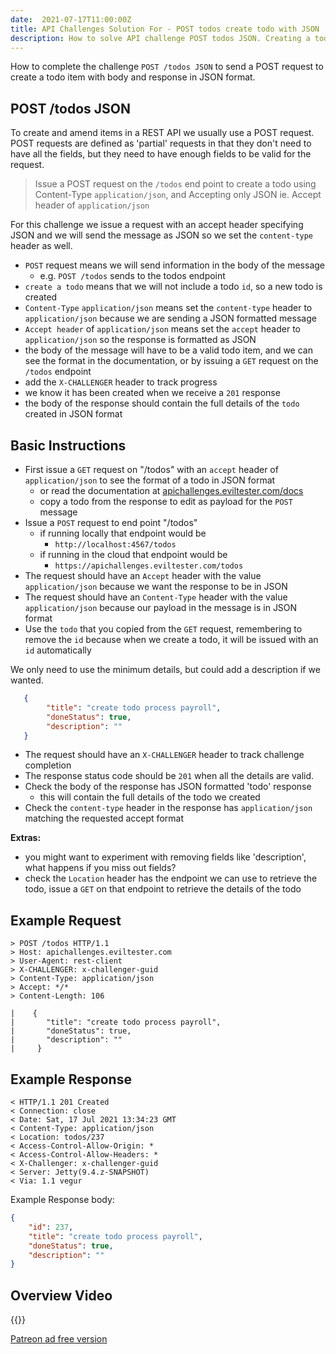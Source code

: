 ```yaml
---
date:  2021-07-17T11:00:00Z
title: API Challenges Solution For - POST todos create todo with JSON
description: How to solve API challenge POST todos JSON. Creating a todo with JSON format.
---
```


How to complete the challenge `POST /todos JSON` to send a POST request to create a todo item with body and response in JSON format.

## 	POST /todos JSON

To create and amend items in a REST API we usually use a POST request. POST requests are defined as 'partial' requests in that they don't need to have all the fields, but they need to have enough fields to be valid for the request.

> Issue a POST request on the `/todos` end point to create a todo using Content-Type `application/json`, and Accepting only JSON ie. Accept header of `application/json`

For this challenge we issue a request with an accept header specifying JSON and we will send the message as JSON so we set the `content-type` header as well.

- `POST` request means we will send information in the body of the message
    - e.g. `POST /todos` sends to the todos endpoint
- `create a todo` means that we will not include a todo `id`, so a new todo is created
- `Content-Type` `application/json` means set the `content-type` header to `application/json` because we are sending a JSON formatted message
- `Accept header` of `application/json` means set the `accept` header to  `application/json` so the response is formatted as JSON
- the body of the message will have to be a valid todo item, and we can see the format in the documentation, or by issuing a `GET` request on the `/todos` endpoint
- add the `X-CHALLENGER` header to track progress
- we know it has been created when we receive a `201` response
- the body of the response should contain the full details of the `todo` created in JSON format


## Basic Instructions

- First issue a `GET` request on "/todos" with an `accept` header of `application/json` to see the format of a todo in JSON format
    - or read the documentation at [apichallenges.eviltester.com/docs](https://apichallenges.eviltester.com/docs)
    - copy a todo from the response to edit as payload for the `POST` message
- Issue a `POST` request to end point "/todos"
    - if running locally that endpoint would be
        - `http://localhost:4567/todos`
    - if running in the cloud that endpoint would be
        - `https://apichallenges.eviltester.com/todos`
- The request should have an `Accept` header with the value `application/json` because we want the response to be in JSON
- The request should have an `Content-Type` header with the value `application/json` because our payload in the message is in JSON format
- Use the `todo` that you copied from the `GET` request, remembering to remove the `id` because when we create a todo, it will be issued with an `id` automatically

We only need to use the minimum details, but could add a description if we wanted.

```json
   {
        "title": "create todo process payroll",
        "doneStatus": true,
        "description": ""
   }
```

- The request should have an `X-CHALLENGER` header to track challenge completion
- The response status code should be `201` when all the details are valid.
- Check the body of the response has JSON formatted 'todo' response
    - this will contain the full details of the todo we created
- Check the `content-type` header in the response has `application/json` matching the requested accept format


**Extras:**

- you might want to experiment with removing fields like 'description', what happens if you miss out fields?
- check the `Location` header has the endpoint we can use to retrieve the todo, issue a `GET` on that endpoint to retrieve the details of the todo


## Example Request

~~~~~~~~
> POST /todos HTTP/1.1
> Host: apichallenges.eviltester.com
> User-Agent: rest-client
> X-CHALLENGER: x-challenger-guid
> Content-Type: application/json
> Accept: */*
> Content-Length: 106

|    {
|       "title": "create todo process payroll",
|       "doneStatus": true,
|       "description": ""
|     }
~~~~~~~~

## Example Response

~~~~~~~~
< HTTP/1.1 201 Created
< Connection: close
< Date: Sat, 17 Jul 2021 13:34:23 GMT
< Content-Type: application/json
< Location: todos/237
< Access-Control-Allow-Origin: *
< Access-Control-Allow-Headers: *
< X-Challenger: x-challenger-guid
< Server: Jetty(9.4.z-SNAPSHOT)
< Via: 1.1 vegur
~~~~~~~~

Example Response body:

```json
{
    "id": 237,
    "title": "create todo process payroll",
    "doneStatus": true,
    "description": ""
}
```


## Overview Video

{{<youtube-embed key="VS9qIhgp51Q">}}

[Patreon ad free version](https://www.patreon.com/posts/53795265)




